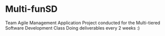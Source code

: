 # Multi-funSD
Team Agile Management Application
        Project conducted for the Multi-tiered Software Development Class
               Doing deliverables every 2 weeks :)
 

